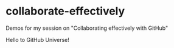 # collaborate-effectively

Demos for my session on "Collaborating effectively with GitHub"


Hello to GitHub Universe!